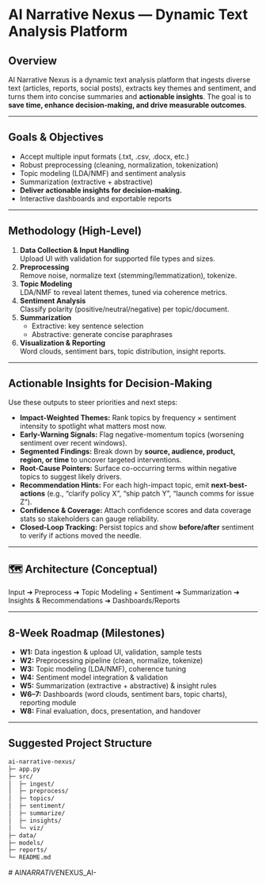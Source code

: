 
#  AI Narrative Nexus — Dynamic Text Analysis Platform

##  Overview
AI Narrative Nexus is a dynamic text analysis platform that ingests diverse text (articles, reports, social posts), extracts key themes and sentiment, and turns them into concise summaries and **actionable insights**. The goal is to **save time, enhance decision-making, and drive measurable outcomes**.

---

##  Goals & Objectives
- Accept multiple input formats (.txt, .csv, .docx, etc.)
- Robust preprocessing (cleaning, normalization, tokenization)
- Topic modeling (LDA/NMF) and sentiment analysis
- Summarization (extractive + abstractive)
- **Deliver actionable insights for decision-making.**
- Interactive dashboards and exportable reports

---

##  Methodology (High-Level)
1. **Data Collection & Input Handling**  
   Upload UI with validation for supported file types and sizes.
2. **Preprocessing**  
   Remove noise, normalize text (stemming/lemmatization), tokenize.
3. **Topic Modeling**  
   LDA/NMF to reveal latent themes, tuned via coherence metrics.
4. **Sentiment Analysis**  
   Classify polarity (positive/neutral/negative) per topic/document.
5. **Summarization**  
   - Extractive: key sentence selection  
   - Abstractive: generate concise paraphrases
6. **Visualization & Reporting**  
   Word clouds, sentiment bars, topic distribution, insight reports.

---

##  Actionable Insights for Decision-Making
Use these outputs to steer priorities and next steps:

- **Impact-Weighted Themes:** Rank topics by frequency × sentiment intensity to spotlight what matters most now.  
- **Early-Warning Signals:** Flag negative-momentum topics (worsening sentiment over recent windows).  
- **Segmented Findings:** Break down by **source, audience, product, region, or time** to uncover targeted interventions.  
- **Root-Cause Pointers:** Surface co-occurring terms within negative topics to suggest likely drivers.  
- **Recommendation Hints:** For each high-impact topic, emit **next-best-actions** (e.g., “clarify policy X”, “ship patch Y”, “launch comms for issue Z”).  
- **Confidence & Coverage:** Attach confidence scores and data coverage stats so stakeholders can gauge reliability.  
- **Closed-Loop Tracking:** Persist topics and show **before/after** sentiment to verify if actions moved the needle.

---

## 🗺 Architecture (Conceptual)
Input ➜ Preprocess ➜ Topic Modeling + Sentiment ➜ Summarization ➜ Insights & Recommendations ➜ Dashboards/Reports

---

##  8-Week Roadmap (Milestones)
- **W1:** Data ingestion & upload UI, validation, sample tests  
- **W2:** Preprocessing pipeline (clean, normalize, tokenize)  
- **W3:** Topic modeling (LDA/NMF), coherence tuning  
- **W4:** Sentiment model integration & validation  
- **W5:** Summarization (extractive + abstractive) & insight rules  
- **W6–7:** Dashboards (word clouds, sentiment bars, topic charts), reporting module  
- **W8:** Final evaluation, docs, presentation, and handover

---


##  Suggested Project Structure
```bash
ai-narrative-nexus/
├─ app.py
├─ src/
│  ├─ ingest/            
│  ├─ preprocess/        
│  ├─ topics/            
│  ├─ sentiment/        
│  ├─ summarize/         
│  ├─ insights/          
│  └─ viz/               
├─ data/               
├─ models/               
├─ reports/              
└─ README.md
```
#   A I _ N A R R A T I V E _ N E X U S _ A I -  
 